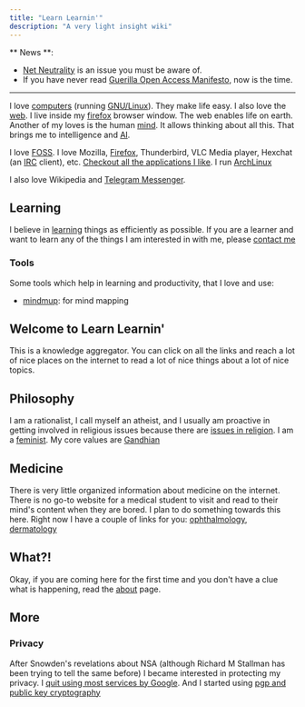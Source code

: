```yaml
---
title: "Learn Learnin'"
description: "A very light insight wiki"
---
```


** News **:
* [Net Neutrality](/net-neutrality/) is an issue you must be aware of.
* If you have never read [Guerilla Open Access Manifesto](/guerilla-open-access-manifesto/), now is the time.
---

I love [computers](/computers/) (running [GNU/Linux](/gnu-linux/)). They make life easy. I also love the [web](/web/). I live inside my [firefox](/firefox/) browser window. The web enables life on earth. Another of my loves is the human [mind](/mind/). It allows thinking about all this. That brings me to intelligence and [AI](/ai/).

I love [FOSS](/foss/). I love Mozilla, [Firefox](/firefox/), Thunderbird, VLC Media player, Hexchat (an [IRC](/irc/) client), etc. [Checkout all the applications I like](/applications/). I run [ArchLinux](/archlinux/)

I also love Wikipedia and [Telegram Messenger](/telegram/).

## Learning ##
I believe in [learning](/learning/) things as efficiently as possible. If you are a learner and want to learn any of the things I am interested in with me, please [contact me](/about/#contact)

### Tools ###
Some tools which help in learning and productivity, that I love and use:

* [mindmup](https://www.mindmup.com/): for mind mapping

## Welcome to Learn Learnin' ##
This is a knowledge aggregator. You can click on all the links and reach a lot of nice places on the internet to read a lot of nice things about a lot of nice topics.

## Philosophy ##
I am a rationalist, I call myself an atheist, and I usually am proactive in getting involved in religious issues because there are [issues in religion](/issues-in-religion/). I am a [feminist](/feminism/). My core values are [Gandhian](/gandhianism/)

## Medicine ##
There is very little organized information about medicine on the internet. There is no go-to website for a medical student to visit and read to their mind's content when they are bored. I plan to do something towards this here. Right now I have a couple of links for you: [ophthalmology](/ophthalmology/), [dermatology](/dermatology/)

## What?! ##
Okay, if you are coming here for the first time and you don't have a clue what is happening, read the [about](/about/) page.

## More ##
### Privacy ###
After Snowden's revelations about NSA (although Richard M Stallman has been trying to tell the same before) I became interested in protecting my privacy. I [quit using most services by Google](/quit-google/). And I started using [pgp and public key cryptography](/public-key-cryptography/)
